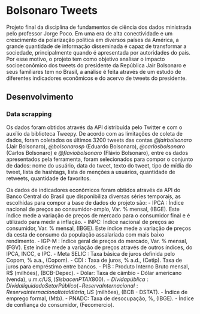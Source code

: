 # Bolsonaro Tweets
Projeto final da disciplina de fundamentos de ciência dos dados ministrada pelo professor Jorge Poco. Em uma era de alta conectividade e um crescimento da polarização política em diversos países da América, a grande quantidade de informação disseminada é capaz de transformar a sociedade, principalmente quando é apresentada por autoridades do país. Por esse motivo, o projeto tem como objetivo analisar o impacto socioeconômico dos tweets do presidente da República Jair Bolsonaro e seus familiares tem no Brasil, a análise é feita através de um estudo de diferentes indicadores econômicos e do acervo de tweets do presidente.

## Desenvolvimento
### Data scrapping
Os dados foram obtidos através da API distribuída pelo Twitter e com o auxílio da biblioteca Tweepy. De acordo com as limitações de coleta de dados, foram coletados os últimos 3200 tweets das contas _@jairbolsonaro_ (Jair Bolsonaro), _@bolsonarosp_ (Eduardo Bolsonaro), _@carlosbolsonaro_ (Carlos Bolsonaro) e _@flaviobolsonaro_ (Flávio Bolsonaro), entre os dados apresentados pela ferramenta, foram selecionados para compor o conjunto de dados: nome do usuário, data do tweet, texto do tweet, tipo de mídia do tweet, lista de hashtags, lista de menções a usuários, quantidade de retweets, quantidade de favoritos.

Os dados de indicadores econômicos foram obtidos através da API do Banco Central do Brasil que disponibiliza diversas séries temporais, as escolhidas para compor a base de dados do projeto são:
	- IPCA : Índice nacional de preços ao consumidor-amplo, Var. % mensal, (IBGE). Este índice mede a variação de preços de mercado para o consumidor final e é utilizado para medir a inflação.
	- INPC: Índice nacional de preços ao consumidor, Var. % mensal, (IBGE). Este índice mede a variação de preços da cesta de consumo da população assalariada com mais baixo rendimento.
	- IGP-M : Índice geral de preços do mercado, Var. % mensal, (FGV). Este índice mede a variação de preços através de outros índices, do IPCA, INCC, e IPC.
	- Meta SELIC : Taxa básica de juros definida pelo Copom, % a.a., (Copom).
	- CDI : Taxa de juros, % a.d., (Cetip). Taxa de juros para empréstimo entre bancos.
	- PIB : Produto Interno Bruto mensal, R$ (milhões), (BCB-Depec). 
	- Dólar: Taxa de câmbio - Dólar americano (venda), u.m.c/US$, (Sisbacen PTAX800).
	- Dívida pública: Dívida líquida do Setor Público (%PIB) - Total, %, (BSB - DSTAT).
	- Reserva Internacional: Reserva internacional total diária, US$ (milhões), (BCB - DSTAT). 
	- Índice de emprego formal, (Mtb).
	- PNADC: Taxa de desocupação, %, (IBGE). 
	- Índice de confiança do consumidor, (Fecomercio).
	